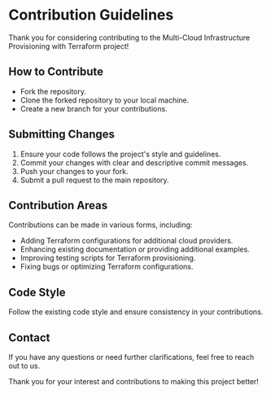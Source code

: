 # Contribution Guidelines

Thank you for considering contributing to the Multi-Cloud Infrastructure Provisioning with Terraform project!

## How to Contribute

- Fork the repository.
- Clone the forked repository to your local machine.
- Create a new branch for your contributions.

## Submitting Changes

1. Ensure your code follows the project's style and guidelines.
2. Commit your changes with clear and descriptive commit messages.
3. Push your changes to your fork.
4. Submit a pull request to the main repository.

## Contribution Areas

Contributions can be made in various forms, including:

- Adding Terraform configurations for additional cloud providers.
- Enhancing existing documentation or providing additional examples.
- Improving testing scripts for Terraform provisioning.
- Fixing bugs or optimizing Terraform configurations.

## Code Style

Follow the existing code style and ensure consistency in your contributions.

## Contact

If you have any questions or need further clarifications, feel free to reach out to us.

Thank you for your interest and contributions to making this project better!
